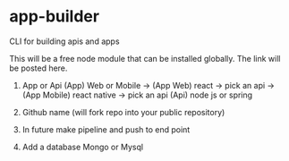 # app-builder
CLI for building apis and apps

This will be a free node module that can be installed globally. The link will be posted here.

1. App or Api
(App) Web or Mobile -> (App Web) react           -> pick an api
                    -> (App Mobile) react native -> pick an api
(Api) node js or spring

2. Github name (will fork repo into your public repository)
3. In future make pipeline and push to end point
4. Add a database Mongo or Mysql
